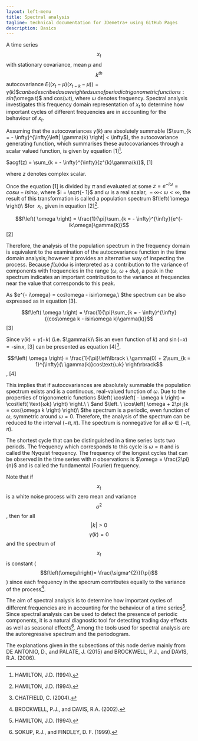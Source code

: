 ```yaml
---
layout: left-menu
title: Spectral analysis
tagline: technical documentation for JDemetra+ using GitHub Pages
description: Basics  
---
```


A time series $$x_{t}$$ with stationary covariance, mean $μ$ and
$$k^{th}$$ autocovariance
$E\left( \left( x_{t} - \mu \right)\left( x_{t - k} - \mu \right) \right) = \gamma(k)\$ can be described as a weighted sum of periodic trigonometric functions:
sin$(\omega t)$ and cos$(\omega t)$, where $\omega$ denotes frequency.
Spectral analysis investigates this frequency domain representation of
$x_{t}$ to determine how important cycles of different frequencies are
in accounting for the behaviour of $x_{t}$.

Assuming that the autocovariances $\gamma(k)$ are absolutely summable
($\sum_{k = - \infty}^{\infty}\left| \gamma(k) \right| < \infty$), the
autocovariance generating function, which summarises these
autocovariances through a scalar valued function, is given by equation
\[1\][^65].

 
  $acgf(z) = \sum_{k = - \infty}^{\infty}{z^{k}\gamma(k)}$,   \[1\]<!---\[7.98\]-->
 

where $z$ denotes complex scalar.

Once the equation \[1\]<!---\[7.98\]--> is divided by $\pi$ and evaluated at some
$z{= e}^{- i\omega} = cos\omega - isin\omega$, where $i = \sqrt{- 1}$
and $\omega$ is a real scalar,$\  - \infty < \ \omega < \infty$, the
result of this transformation is called a population spectrum
$f\left( \omega \right)\ $for $\ x_{t}$, given in equation \[2\][^65].

 
$$f\left( \omega \right) = \frac{1}{\pi}\sum_{k = - \infty}^{\infty}{e^{- ik\omega}\gamma(k)}$$   \[2\]<!---\[7.99\]-->


Therefore, the analysis of the population spectrum in the frequency
domain is equivalent to the examination of the autocovariance function
in the time domain analysis; however it provides an alternative way of
inspecting the process. Because $f\left( \omega \right)\text{dω}$ is
interpreted as a contribution to the variance of components with
frequencies in the range $(\omega,\ \omega + d\omega)$, a peak in the
spectrum indicates an important contribution to the variance at
frequencies near the value that corresponds to this peak.

As $e^{- i\omega} = cos\omega - isin\omega,\ $the spectrum can be also
expressed as in equation \[3\].


$$f\left( \omega \right) = \frac{1}{\pi}\sum_{k = - \infty}^{\infty}{(cos\omega k - isin\omega k)\gamma(k)}$$   \[3\]<!---\[7.100\]-->

Since $\gamma(k) = \gamma( - k)$ (i.e. $\gamma(k)\ $is an even function
of $k$) and $\sin{( - x)}\  = \operatorname{-sin}x$, \[3\]<!---\[7.100\]--> can be
presented as equation \[4\]<!---\[7.101\]-->[^67].

$$f\left( \omega \right) = \frac{1}{\pi}\left\lbrack \ \gamma(0) + 2\sum_{k = 1}^{\infty}{\ \gamma(k)}cos\text{ωk} \right\rbrack$$,   \[4\]<!---\[7.101\]-->

This implies that if autocovariances are absolutely summable the
population spectrum exists and is a continuous, real-valued function of
$\omega$. Due to the properties of trigonometric functions
$\left( \cos\left( - \omega k \right) = \cos\left( \text{ωk} \right) \right.\ \ $and
$\left. \ \cos\left( \omega + 2\pi j)k = cos(\omega k \right) \right)\ $the
spectrum is a periodic, even function of $\omega$, symmetric around
$\omega = 0$. Therefore, the analysis of the spectrum can be reduced to
the interval $( - \pi,\pi).$ The spectrum is nonnegative for all
$\omega \in ( - \pi,\pi)$.

The shortest cycle that can be distinguished in a time series lasts two
periods. The frequency which corresponds to this cycle is $\omega = \pi$
and is called the Nyquist frequency. The frequency of the longest cycles
that can be observed in the time series with $n$ observations is
$\omega = \frac{2\pi}{n}$ and is called the fundamental (Fourier)
frequency.

Note that if $$x_{t}$$ is a white noise process with zero mean and
variance $$\sigma^{2}$$, then for all $$\left| k \right| > 0$$
$$\gamma\left(k\right)=0$$ and the spectrum of $$x_{t}$$ is constant
($$f\left(\omega\right)= \frac{\sigma^{2}}{\pi}$$) since each frequency
in the specrum contributes equally to the variance of the process[^68].

The aim of spectral analysis is to determine how important cycles of
different frequencies are in accounting for the behaviour of a time
series[^65]. Since spectral analysis can be used to detect the presence
of periodic components, it is a natural diagnostic tool for detecting
trading day effects as well as seasonal effects[^70]. Among the tools
used for spectral analysis are the autoregressive spectrum and the
periodogram.

The explanations given in the subsections of this node derive mainly from DE
ANTONIO, D., and PALATE, J. (2015) and BROCKWELL, P.J., and DAVIS, R.A.
(2006).


[^65]: HAMILTON, J.D. (1994).
[^67]: CHATFIELD, C. (2004).
[^68]: BROCKWELL, P.J., and DAVIS, R.A. (2002).
[^70]: SOKUP, R.J., and FINDLEY, D. F. (1999).
